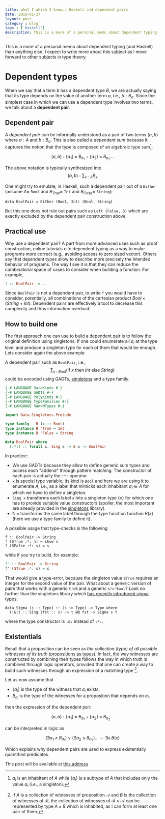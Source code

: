 ```yaml
---
title: what I whish I knew.. Haskell and dependent pairs
date: 2018-01-27
layout: post
category : blog
tags : ['haskell']
description: This is a more of a personal memo about dependent typing (and Haskell) than anything else. I expect to write more about this subject as I move forward to other subjects in type theory.
---
```


This is a more of a personal memo about dependent typing (and Haskell) than anything else. I expect to write more about this subject as I move forward to other subjects in type theory.

Dependent types
===============

When we say that a term $b$ has a dependent type $B$, we are actually
saying that its type depends on the value of another term $a$, i.e.,
$b: B_a$. Since the simplest case in which we can use a dependent type
involves two terms, we talk about a **dependent pair**.

Dependent pair
--------------

A *dependent pair* can be informally understood as a pair of two terms
$(a,b)$ where $a: A$ and $b: B_a$. This is also called a *dependent sum*
because it captures the notion that the type is composed of an algebraic
type sum[^1]:

$$(a,b) : \{a_1\} \times B_{a_1} + \{a_2\} \times B_{a_2} \ldots $$

The above notation is typically synthesized into
$$(a,b): \sum_{x:A} B_x$$

One might try to emulate, in Haskell, such a dependent pair out of a
`Either` (assume $A=$ `Bool` and $B_{True}=$ `Int` and $B_{False}=$ `String`):

```.haskell
data BoolPair = Either (Bool, Int) (Bool, String)
```

But this one does not rule out pairs such as `Left (False, 3)` which are
exactly excluded by the dependent pair construction above.

Practical use
-------------

Why use a dependent pair? A part from more advanced uses such as proof
construction, online tutorials cite dependent typing as a way to make
programs more correct (e.g., avoiding access to zero sized vector).
Others say that dependent types allow to describe more precisely the
intended behavior of programs. The way I see it is that they can reduce
the combinatorial space of cases to consider when building a function.
For example,

```haskell
f :: BoolPair -> ...
```

Since `BoolPair` is not a dependent pair, to write `f` you would have to
consider, potentially, all combinations of the cartesian product
$Bool \times (String + Int)$. Dependent pairs are effectively a tool to
decrease this complexity and thus information overload.

How to build one
----------------

The first approach one can use to build a dependent pair is to follow
the original definition using singletons. If one could enumerate all
$a_i$ at the type level and produce a singleton type for each of them
that would be enough. Lets consider again the above example.

A dependent pair such as `BoolPair`, i.e.,
$$\sum_{x:Bool}(\textrm{if~} x
\textrm{~then~} Int \textrm{~else~} String)$$ could be encoded using
GADTs, [singletons](https://hackage.haskell.org/package/singletons) and
a type family:

```haskell
{-# LANGUAGE DataKinds #-}
{-# LANGUAGE GADTs #-}
{-# LANGUAGE PolyKinds #-}
{-# LANGUAGE TypeFamilies #-}
{-# LANGUAGE RankNTypes #-}

import Data.Singletons.Prelude

type family   B (x :: Bool)
type instance B 'True = Int
type instance B 'False = String

data BoolPair where
  (:*:) :: forall x. Sing x -> B x -> BoolPair
```

In practice:

-   We use GADTs because they allow to define generic sum types and
    access each "addend" through pattern matching. The constructor of
    each pair is actually the `:*:` operator.
-   `x` is special type variable; its kind is `Bool` and here we are
    using it to enumerate $A$, i.e., as a label that mimicks each
    inhabitant $a_i \in A$ for which we have to define a singleton.
-   `Sing x` transforms each label $x$ into a singleton type $\{ x \}$
    for which one has to provide suitable value constructors (spoiler,
    the most important are already provided in the
    [singletons](https://hackage.haskell.org/package/singletons-2.4.1/docs/Data-Promotion-Prelude.html) library).
-   `B x` transforms the same label through the type function function
    $B(x)$ (here we use a type family to define it).

A possible usage that type-checks is the following:

```.haskell
f :: BoolPair -> String
f (STrue :*: n) = show n
f (SFalse :*: s) = s
```

while if you try to build, for example:

```haskell
f' :: BoolPair -> String
f' (STrue :*: s) = s
```

That would give a type-error, because the singleton value `STrue`
requires an integer for the second value of the pair. What about a
generic version of pairs that works with a generic `t!=B` and a generic
`s!='Bool`? Look no further than the singletons library which [has
recently introduced sigma
types](https://github.com/goldfirere/singletons/issues/256):

```.haskell
data Sigma (s :: Type) :: (s ~> Type) -> Type where
  (:&:) :: Sing (fst :: s) -> t @@ fst -> Sigma s t
```

where the type constructor is `:&:` instead of `:*:`.

Existentials
------------

Recall that a proposition can be seen as *the collection (type) of all
possible witnesses of its truth* ([propositions as types](https://ncatlab.org/nlab/show/propositions+as+types)). In
fact, the way witnesses are constructed by combining their types follows
the way in which truth is combined through logic operators, provided
that one can create a way to build such witnesses through an expression
of a matching type [^2].

Let us now assume that

-   $\{ a_i \}$ is the type of the witness that $a_i$ exists.
-   $B_{a_i}$ is the type of the witnesses for a proposition that
    depends on $a_i$.

then the expression of the dependent pair:

$$(a,b) : \{a_1\} \times B_{a_1} + \{a_2\} \times B_{a_2} \ldots $$

can be interpreted in logic as

$$(\exists a_1 \wedge B_{a_1}) \vee  (\exists a_2 \wedge B_{a_2}) \ldots \sim \exists x.B(x)$$

Which explains why dependent pairs are used to express existentially
quantified predicates.


[^1]: $a_i$ is an inhabitant of $A$ while $\{a_i\}$ is a subtype of $A$
    that includes only the value $a_i$ (i.e., a singleton).

[^2]: If $A$ is a collection of witnesses of proposition $\mathcal{A}$
    and $B$ is the collection of witnesses of $\mathcal{B}$, the
    collection of witnesses of $\mathcal{B} \wedge \mathcal{A}$ can be
    represented by type $A \times B$ which is inhabited, as I can form
    at least one pair of them.

This post will be available at [this address](http://www.vittoriozaccaria.net/#/blog/2018/01/27/what-i-whish-i-knew:-haskell-and-dependent-pairs.html)
